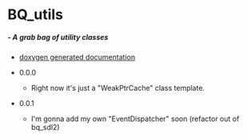 # BQ_utils 
##### - A grab bag of utility classes

* [doxygen generated documentation](https://codedocs.xyz/badquanta/bq_utils/)

* 0.0.0
  * Right now it's just a "WeakPtrCache" class template.
* 0.0.1
  * I'm gonna add my own "EventDispatcher" soon (refactor out of bq_sdl2)